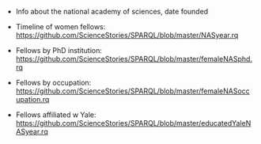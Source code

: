 * Info about the national academy of sciences, date founded

* Timeline of women fellows: https://github.com/ScienceStories/SPARQL/blob/master/NASyear.rq

* Fellows by PhD institution: https://github.com/ScienceStories/SPARQL/blob/master/femaleNASphd.rq

* Fellows by occupation: https://github.com/ScienceStories/SPARQL/blob/master/femaleNASoccupation.rq

* Fellows affiliated w Yale: https://github.com/ScienceStories/SPARQL/blob/master/educatedYaleNASyear.rq
